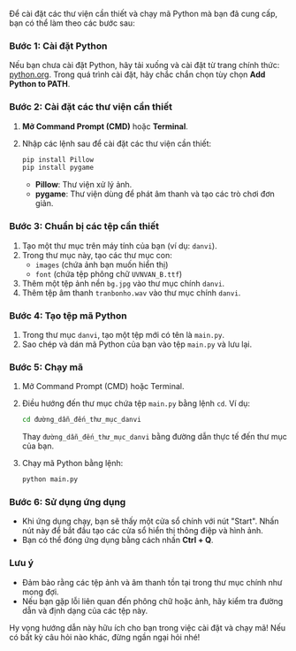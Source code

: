 Để cài đặt các thư viện cần thiết và chạy mã Python mà bạn đã cung cấp, bạn có thể làm theo các bước sau:

### Bước 1: Cài đặt Python

Nếu bạn chưa cài đặt Python, hãy tải xuống và cài đặt từ trang chính thức: [python.org](https://www.python.org/downloads/). Trong quá trình cài đặt, hãy chắc chắn chọn tùy chọn **Add Python to PATH**.

### Bước 2: Cài đặt các thư viện cần thiết

1. **Mở Command Prompt (CMD)** hoặc **Terminal**.
2. Nhập các lệnh sau để cài đặt các thư viện cần thiết:

   ```bash
   pip install Pillow
   pip install pygame
   ```

   - **Pillow**: Thư viện xử lý ảnh.
   - **pygame**: Thư viện dùng để phát âm thanh và tạo các trò chơi đơn giản.

### Bước 3: Chuẩn bị các tệp cần thiết

1. Tạo một thư mục trên máy tính của bạn (ví dụ: `danvi`).
2. Trong thư mục này, tạo các thư mục con:
   - `images` (chứa ảnh bạn muốn hiển thị)
   - `font` (chứa tệp phông chữ `UVNVAN_B.ttf`)
3. Thêm một tệp ảnh nền `bg.jpg` vào thư mục chính `danvi`.
4. Thêm tệp âm thanh `tranbonho.wav` vào thư mục chính `danvi`.

### Bước 4: Tạo tệp mã Python

1. Trong thư mục `danvi`, tạo một tệp mới có tên là `main.py`.
2. Sao chép và dán mã Python của bạn vào tệp `main.py` và lưu lại.

### Bước 5: Chạy mã

1. Mở Command Prompt (CMD) hoặc Terminal.
2. Điều hướng đến thư mục chứa tệp `main.py` bằng lệnh `cd`. Ví dụ:

   ```bash
   cd đường_dẫn_đến_thư_mục_danvi
   ```

   Thay `đường_dẫn_đến_thư_mục_danvi` bằng đường dẫn thực tế đến thư mục của bạn.

3. Chạy mã Python bằng lệnh:

   ```bash
   python main.py
   ```

### Bước 6: Sử dụng ứng dụng

- Khi ứng dụng chạy, bạn sẽ thấy một cửa sổ chính với nút "Start". Nhấn nút này để bắt đầu tạo các cửa sổ hiển thị thông điệp và hình ảnh.
- Bạn có thể đóng ứng dụng bằng cách nhấn **Ctrl + Q**.

### Lưu ý

- Đảm bảo rằng các tệp ảnh và âm thanh tồn tại trong thư mục chính như mong đợi.
- Nếu bạn gặp lỗi liên quan đến phông chữ hoặc ảnh, hãy kiểm tra đường dẫn và định dạng của các tệp này.

Hy vọng hướng dẫn này hữu ích cho bạn trong việc cài đặt và chạy mã! Nếu có bất kỳ câu hỏi nào khác, đừng ngần ngại hỏi nhé!